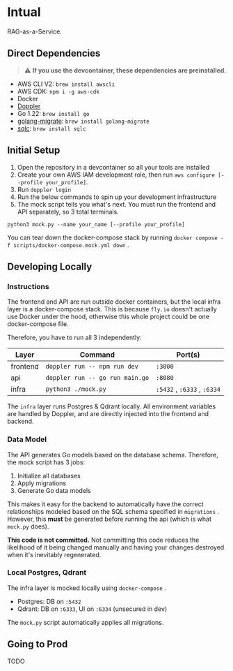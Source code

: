 # Intual

RAG-as-a-Service.

## Direct Dependencies

> :warning: **If you use the devcontainer, these dependencies are preinstalled.**

- AWS CLI V2: `brew install awscli`
- AWS CDK: `npm i -g aws-cdk`
- Docker
- [Doppler](https://docs.doppler.com/docs/install-cli)
- Go 1.22: `brew install go`
- [golang-migrate](https://github.com/golang-migrate/migrate): `brew install golang-migrate`
- [sqlc](https://sqlc.dev/): `brew install sqlc`

## Initial Setup

1. Open the repository in a devcontainer so all your tools are installed
2. Create your own AWS IAM development role, then run `aws configure [--profile your_profile]`.
3. Run `doppler login`
4. Run the below commands to spin up your development infrastructure
5. The mock script tells you what's next. You must run the frontend and API separately, so 3 total terminals.

```
python3 mock.py --name your_name [--profile your_profile]
```

You can tear down the docker-compose stack by running `docker compose -f scripts/docker-compose.mock.yml down` .

## Developing Locally

### Instructions

The frontend and API are run outside docker containers, but the local infra layer is a docker-compose stack. This is because `fly.io` doesn't actually use Docker under the hood, otherwise this whole project could be one docker-compose file.

Therefore, you have to run all 3 independently:

| Layer    | Command                         | Port(s)                     |
| -------- | ------------------------------- | --------------------------- |
| frontend | `doppler run -- npm run dev`    | `:3000`                     |
| api      | `doppler run -- go run main.go` | `:8080`                     |
| infra    | `python3 ./mock.py`             | `:5432` , `:6333` , `:6334` |

The `infra` layer runs Postgres & Qdrant locally. All environment variables are handled by Doppler, and are directly injected into the frontend and backend.

### Data Model

The API generates Go models based on the database schema. Therefore, the mock script has 3 jobs:

1. Initialize all databases
2. Apply migrations
3. Generate Go data models

This makes it easy for the backend to automatically have the correct relationships modeled based on the SQL schema specified in `migrations` . However, this **must** be generated before running the api (which is what `mock.py` does).

**This code is not committed.** Not committing this code reduces the likelihood of it being changed manually and having your changes destroyed when it's inevitably regenerated.

### Local Postgres, Qdrant

The infra layer is mocked locally using `docker-compose` .

- Postgres: DB on `:5432`
- Qdrant: DB on `:6333`, UI on `:6334` (unsecured in dev)

The `mock.py` script automatically applies all migrations.

## Going to Prod

TODO
